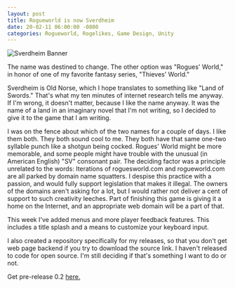 ```yaml
---
layout: post
title: Rogueworld is now Sverdheim
date: 20-02-11 06:00:00 -0800
categories: Rogueworld, Rogelikes, Game Design, Unity
---
```


![Sverdheim Banner](https://i.imgur.com/ZpFa8fp.jpg)

The name was destined to change. The other option was "Rogues' World," in honor of one of my favorite fantasy series, "Thieves' World."

Sverdheim is Old Norse, which I hope translates to something like "Land of Swords." That's what my ten minutes of internet research tells me anyway. If I'm wrong, it doesn't matter, because I like the name anyway. It was the name of a land in an imaginary novel that I'm not writing, so I decided to give it to the game that I am writing.

I was on the fence about which of the two names for a couple of days. I like them both. They both sound cool to me. They both have that same one-two syllable punch like a shotgun being cocked. Rogues' World might be more memorable, and some people might have trouble with the unusual (in American English) "SV" consonant pair. The deciding factor was a principle unrelated to the words: Iterations of roguesworld.com and rogueworld.com are all parked by domain name squatters. I despise this practice with a passion, and would fully support legislation that makes it illegal. The owners of the domains aren't asking for a lot, but I would rather not deliver a cent of support to such creativity leeches. Part of finishing this game is giving it a home on the Internet, and an appropriate web domain will be a part of that.

This week I've added menus and more player feedback features. This includes a title splash and a means to customize your keyboard input.

I also created a repository specifically for my releases, so that you don't get web page backend if you try to download the source link. I haven't released to code for open source. I'm still deciding if that's something I want to do or not.

Get pre-release 0.2 [here.](https://github.com/erickveil/Sverdheim/releases/tag/0.2)
